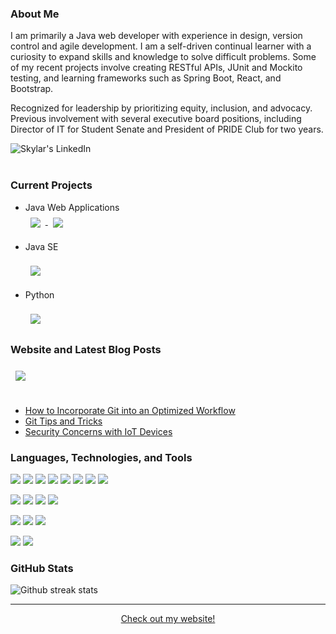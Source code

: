 ### About Me

I am primarily a Java web developer with experience in design, version control and agile development. I am a self-driven continual learner 
with a curiosity to expand skills and knowledge to solve difficult problems. Some of my recent projects involve creating RESTful APIs, 
JUnit and Mockito testing, and learning frameworks such as Spring Boot, React, and Bootstrap.

Recognized for leadership by prioritizing equity, inclusion, and advocacy. Previous involvement with several executive board positions, 
including Director of IT for Student Senate and President of PRIDE Club for two years.
<div id="links">
<a href="https://www.linkedin.com/in/skylar-lynner-826079188/">
  <img align="left" alt="Skylar's LinkedIn" src="https://img.shields.io/badge/LinkedIn-blue?logo=linkedin&logoColor=white&style=for-the-badge" />
</a>
</div>
<br><br>

### Current Projects
- Java Web Applications
  <div id="projects">
  <a href="https://github.com/oneexists/readingTracker">
    <img align="center" style="margin:0.5rem" src="https://github-readme-stats.vercel.app/api/pin/?username=oneexists&repo=readingTracker&title_color=ffffff&text_color=c9cacc&icon_color=4AB197&bg_color=1A2B34" />
  </a>
  <a href="https://github.com/oneexists/FOAM">
    <img align="center" style="margin:0.5rem" src="https://github-readme-stats.vercel.app/api/pin/?username=oneexists&repo=FOAM&title_color=ffffff&text_color=c9cacc&icon_color=4AB197&bg_color=1A2B34" />
  </a>
</div>
      
- Java SE
  <div id="projects">
    <a href="https://github.com/oneexists/Dictionary">
      <img align="center" style="margin:0.5rem" src="https://github-readme-stats.vercel.app/api/pin/?username=oneexists&repo=Dictionary&title_color=ffffff&text_color=c9cacc&icon_color=4AB197&bg_color=1A2B34" />
    </a>
  </div>

- Python
  <div id="projects">
    <a href="https://github.com/oneexists/pyutil">
      <img align="center" style="margin:0.5rem" src="https://github-readme-stats.vercel.app/api/pin/?username=oneexists&repo=pyutil&title_color=ffffff&text_color=c9cacc&icon_color=4AB197&bg_color=1A2B34" />
    </a>
  </div>

### Website and Latest Blog Posts
<div id="website">
  <a href="https://github.com/oneexists/oneexists.github.io">
    <img align="center" style="margin:0.5rem" src="https://github-readme-stats.vercel.app/api/pin/?username=oneexists&repo=oneexists.github.io&title_color=ffffff&text_color=c9cacc&icon_color=4AB197&bg_color=1A2B34" />
  </a>
</div>
<br>

- [How to Incorporate Git into an Optimized Workflow](https://oneexists.github.io/git/2022-05-09-optimized-workflow.html)
- [Git Tips and Tricks](https://oneexists.github.io/git/2022-05-09-git-tricks.html)
- [Security Concerns with IoT Devices](https://oneexists.github.io/security/2021-11-20-iot.html)

### Languages, Technologies, and Tools

<p>
  <img src="https://img.shields.io/badge/Java-ED8B00?style=for-the-badge&logo=java&logoColor=white" />
  <img src="https://img.shields.io/badge/Python-3776AB?style=for-the-badge&logo=python&logoColor=white" />
  <img src="https://img.shields.io/badge/C-00599C?style=for-the-badge&logo=c&logoColor=white" />
  <img src="https://img.shields.io/badge/C%2B%2B-00599C?style=for-the-badge&logo=c%2B%2B&logoColor=white" />
  <img src="https://img.shields.io/badge/JavaScript-323330?style=for-the-badge&logo=javascript&logoColor=F7DF1E" />
  <img src="https://img.shields.io/badge/HTML5-E34F26?style=for-the-badge&logo=html5&logoColor=white" />
  <img src="https://img.shields.io/badge/CSS3-1572B6?style=for-the-badge&logo=css3&logoColor=white" />
  <img src="https://img.shields.io/badge/json-5E5C5C?style=for-the-badge&logo=json&logoColor=white" />
</p>

<p>
  <img src="https://img.shields.io/badge/React-20232A?style=for-the-badge&logo=react&logoColor=61DAFB" />
  <img src="https://img.shields.io/badge/Bootstrap-563D7C?style=for-the-badge&logo=bootstrap&logoColor=white" />
  <img src="https://img.shields.io/badge/jQuery-0769AD?style=for-the-badge&logo=jquery&logoColor=white" />
  <img src="https://img.shields.io/badge/Django-092E20?style=for-the-badge&logo=django&logoColor=white" />
</p>

<p>
  <img src="https://img.shields.io/badge/Visual_Studio_Code-0078D4?style=for-the-badge&logo=visual%20studio%20code&logoColor=white" />
  <img src="https://img.shields.io/badge/Atom-66595C?style=for-the-badge&logo=Atom&logoColor=white" />
  <img src="https://img.shields.io/badge/Eclipse-2C2255?style=for-the-badge&logo=eclipse&logoColor=white" />
</p>

<p>
  <img src="https://img.shields.io/badge/MySQL-00000F?style=for-the-badge&logo=mysql&logoColor=white" />
  <img src="https://img.shields.io/badge/PostgreSQL-316192?style=for-the-badge&logo=postgresql&logoColor=white" />
</p>

### GitHub Stats

<img align="center" src="https://github-readme-streak-stats.herokuapp.com?user=oneexists&theme=vue-dark&hide_border=true&date_format=M%20j%5B%2C%20Y%5D" alt="Github streak stats" />

<!-- <img align="center" src="https://github-readme-stats.vercel.app/api?username=oneexists&show_icons=true&include_all_commits=true&theme=cobalt&hide_border=true" alt="Github activity stats" /> 

<img align="center" src="https://github-readme-stats.vercel.app/api/top-langs/?username=oneexists&layout=compact&theme=cobalt&hide_border=true" /> -->

---
<p align="center">
  <a href="https://oneexists.github.io/">Check out my website!</a>
</p>
